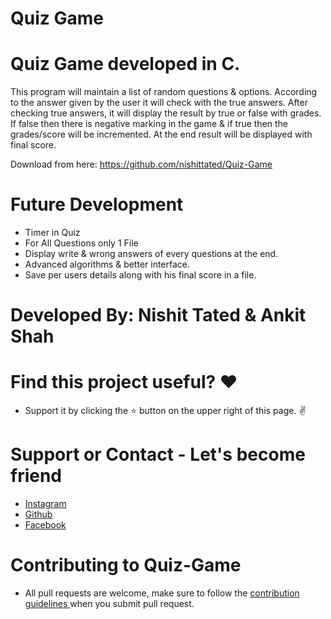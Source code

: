 # Quiz Game

# Quiz Game developed in C.
This program will maintain a list of random questions & options. According to the answer given by the user it will check with the true answers. After checking true answers, it will display the result by true or false with grades. If false then there is negative marking in the game & if true then the grades/score will be incremented. At the end result will be displayed with final score.  

Download from here: https://github.com/nishittated/Quiz-Game
 
# Future Development
* Timer in Quiz
* For All Questions only 1 File
* Display write & wrong answers of every questions at the end.
* Advanced algorithms & better interface.
* Save per users details along with his final score in a file. 

# Developed By: Nishit Tated & Ankit Shah

# Find this project useful? ❤️
* Support it by clicking the ⭐️ button on the upper right of this page. ✌️

# Support or Contact - Let's become friend
* <a href="https://www.instagram.com/nishit.tated/">Instagram</a>
* <a href="https://www.github.com/nishittated/nishittated/">Github</a>
* <a href="https://www.facebook.com/nishit.tated/">Facebook</a>

# Contributing to Quiz-Game
* All pull requests are welcome, make sure to follow the <a href="https://github.com/nishittated/Quiz-Game/blob/master/CONTRIBUTNG.MD">contribution guidelines </a>when you submit pull request.
